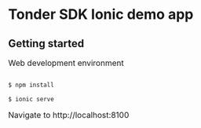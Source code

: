 
# Tonder SDK Ionic demo app

## Getting started 

<font size="3">Web development environment</font>

```bash

$ npm install

$ ionic serve

```

<font size="3">Navigate to http://localhost:8100</font>

